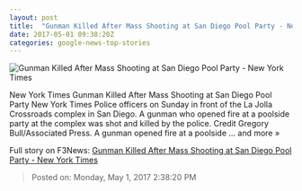 ```yaml
---
layout: post
title:  "Gunman Killed After Mass Shooting at San Diego Pool Party - New York Times"
date: 2017-05-01 09:38:20Z
categories: google-news-top-stories
---
```


![Gunman Killed After Mass Shooting at San Diego Pool Party - New York Times](https://static01.nyt.com/images/2017/05/02/world/02Sandiego1/02Sandiego1-facebookJumbo.jpg)

New York Times Gunman Killed After Mass Shooting at San Diego Pool Party New York Times Police officers on Sunday in front of the La Jolla Crossroads complex in San Diego. A gunman who opened fire at a poolside party at the complex was shot and killed by the police. Credit Gregory Bull/Associated Press. A gunman opened fire at a poolside ... and more »


Full story on F3News: [Gunman Killed After Mass Shooting at San Diego Pool Party - New York Times](http://www.f3nws.com/n/jZYfPH)

> Posted on: Monday, May 1, 2017 2:38:20 PM
